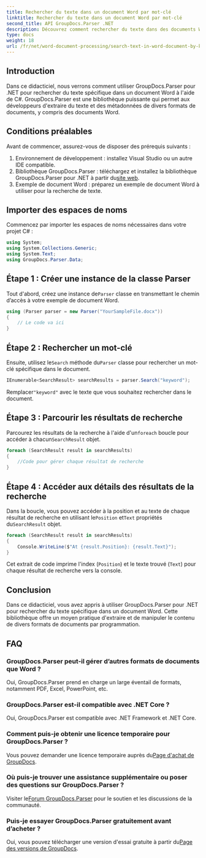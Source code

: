 ```yaml
---
title: Rechercher du texte dans un document Word par mot-clé
linktitle: Rechercher du texte dans un document Word par mot-clé
second_title: API GroupDocs.Parser .NET
description: Découvrez comment rechercher du texte dans des documents Word à l'aide de GroupDocs.Parser pour .NET. Extrayez efficacement des mots-clés spécifiques.
type: docs
weight: 18
url: /fr/net/word-document-processing/search-text-in-word-document-by-keyword/
---
```

## Introduction
Dans ce didacticiel, nous verrons comment utiliser GroupDocs.Parser pour .NET pour rechercher du texte spécifique dans un document Word à l'aide de C#. GroupDocs.Parser est une bibliothèque puissante qui permet aux développeurs d'extraire du texte et des métadonnées de divers formats de documents, y compris des documents Word.
## Conditions préalables
Avant de commencer, assurez-vous de disposer des prérequis suivants :
1. Environnement de développement : installez Visual Studio ou un autre IDE compatible.
2.  Bibliothèque GroupDocs.Parser : téléchargez et installez la bibliothèque GroupDocs.Parser pour .NET à partir du[site web](https://releases.groupdocs.com/parser/net/).
3. Exemple de document Word : préparez un exemple de document Word à utiliser pour la recherche de texte.

## Importer des espaces de noms
Commencez par importer les espaces de noms nécessaires dans votre projet C# :
```csharp
using System;
using System.Collections.Generic;
using System.Text;
using GroupDocs.Parser.Data;
```
## Étape 1 : Créer une instance de la classe Parser
 Tout d'abord, créez une instance de`Parser` classe en transmettant le chemin d’accès à votre exemple de document Word.
```csharp
using (Parser parser = new Parser("YourSampleFile.docx"))
{
    // Le code va ici
}
```
## Étape 2 : Rechercher un mot-clé
 Ensuite, utilisez le`Search` méthode du`Parser` classe pour rechercher un mot-clé spécifique dans le document.
```csharp
IEnumerable<SearchResult> searchResults = parser.Search("keyword");
```
 Remplacer`"keyword"` avec le texte que vous souhaitez rechercher dans le document.
## Étape 3 : Parcourir les résultats de recherche
 Parcourez les résultats de la recherche à l'aide d'un`foreach` boucle pour accéder à chacun`SearchResult` objet.
```csharp
foreach (SearchResult result in searchResults)
{
    //Code pour gérer chaque résultat de recherche
}
```
## Étape 4 : Accéder aux détails des résultats de la recherche
 Dans la boucle, vous pouvez accéder à la position et au texte de chaque résultat de recherche en utilisant le`Position` et`Text` propriétés du`SearchResult` objet.
```csharp
foreach (SearchResult result in searchResults)
{
    Console.WriteLine($"At {result.Position}: {result.Text}");
}
```
Cet extrait de code imprime l'index (`Position`) et le texte trouvé (`Text`) pour chaque résultat de recherche vers la console.

## Conclusion
Dans ce didacticiel, vous avez appris à utiliser GroupDocs.Parser pour .NET pour rechercher du texte spécifique dans un document Word. Cette bibliothèque offre un moyen pratique d'extraire et de manipuler le contenu de divers formats de documents par programmation.

## FAQ
### GroupDocs.Parser peut-il gérer d’autres formats de documents que Word ?
Oui, GroupDocs.Parser prend en charge un large éventail de formats, notamment PDF, Excel, PowerPoint, etc.
### GroupDocs.Parser est-il compatible avec .NET Core ?
Oui, GroupDocs.Parser est compatible avec .NET Framework et .NET Core.
### Comment puis-je obtenir une licence temporaire pour GroupDocs.Parser ?
 Vous pouvez demander une licence temporaire auprès du[Page d'achat de GroupDocs](https://purchase.groupdocs.com/temporary-license/).
### Où puis-je trouver une assistance supplémentaire ou poser des questions sur GroupDocs.Parser ?
 Visiter le[Forum GroupDocs.Parser](https://forum.groupdocs.com/c/parser/17) pour le soutien et les discussions de la communauté.
### Puis-je essayer GroupDocs.Parser gratuitement avant d’acheter ?
 Oui, vous pouvez télécharger une version d'essai gratuite à partir du[Page des versions de GroupDocs](https://releases.groupdocs.com/).